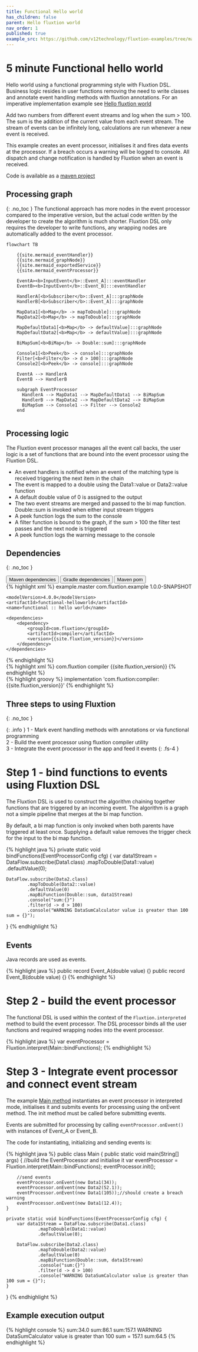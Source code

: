 ```yaml
---
title: Functional Hello world
has_children: false
parent: Hello fluxtion world
nav_order: 1
published: true
example_src: https://github.com/v12technology/fluxtion-examples/tree/main/functional-helloworld/src/main/java/com/fluxtion/example/functional/helloworld
---
```


# 5 minute Functional hello world 

Hello world using a functional programming style with Fluxtion DSL. Business logic resides in user functions removing
the need to write classes and annotate event handling methods with fluxtion annotations. For an imperative 
implementation example see [Hello fluxtion world](helloworld_imperative)

Add two numbers from different event streams and log when the sum > 100.
The sum is the addition of the current value from each event stream. The stream of events can be infinitely long,
calculations are run whenever a new event is received.

This example creates an event processor, initialises it and fires data events at the processor. If a breach occurs
a warning will be logged to console. All dispatch and change notification is handled by Fluxtion when an event is
received.

Code is available as a [maven project]({{page.example_src}})

## Processing graph
{: .no_toc }
The functional approach has more nodes in the event processor compared to the imperative version, but the actual code 
written by the developer to create the algorithm is much shorter. Fluxtion DSL only requires the developer to write 
functions, any wrapping nodes are automatically added to the event processor.

```mermaid
flowchart TB

    {{site.mermaid_eventHandler}}
    {{site.mermaid_graphNode}}
    {{site.mermaid_exportedService}}
    {{site.mermaid_eventProcessor}}
    
    EventA><b>InputEvent</b>::Event_A]:::eventHandler 
    EventB><b>InputEvent</b>::Event_B]:::eventHandler 
    
    HandlerA[<b>Subscriber</b>::Event_A]:::graphNode 
    HandlerB[<b>Subscriber</b>::Event_A]:::graphNode 
    
    MapData1[<b>Map</b> -> mapToDouble]:::graphNode 
    MapData2[<b>Map</b> -> mapToDouble]:::graphNode 
    
    MapDefaultData1[<b>Map</b> -> defaultValue]:::graphNode 
    MapDefaultData2[<b>Map</b> -> defaultValue]:::graphNode 
    
    BiMapSum[<b>BiMap</b> -> Double::sum]:::graphNode 
    
    Console1[<b>Peek</b> -> console]:::graphNode 
    Filter[<b>Filter</b> -> d > 100]:::graphNode 
    Console2[<b>Peek</b> -> console]:::graphNode 
    
    EventA --> HandlerA
    EventB --> HandlerB
    
    subgraph EventProcessor
      HandlerA --> MapData1 --> MapDefaultData1 --> BiMapSum
      HandlerB --> MapData2 --> MapDefaultData2 --> BiMapSum
      BiMapSum --> Console1 --> Filter --> Console2
    end
    
```

## Processing logic
The Fluxtion event processor manages all the event call backs, the user logic is a set of functions that are bound into
the event processor using the Fluxtion DSL.

* An event handlers is notified when an event of the matching type is received triggering the next item in the chain
* The event is mapped to a double using the Data1::value or Data2::value function
* A default double value of 0 is assigned to the output
* The two event streams are merged and passed to the bi map function. Double::sum is invoked when either input stream triggers
* A peek function logs the sum to the console
* A filter function is bound to the graph, if the sum > 100 the filter test passes and the next node is triggered
* A peek function logs the warning message to the console


## Dependencies
{: .no_toc }

<div class="tab">
  <button class="tablinks" onclick="openTab(event, 'Maven')" id="defaultOpen">Maven dependencies</button>
  <button class="tablinks" onclick="openTab(event, 'Gradle')">Gradle dependencies</button>
  <button class="tablinks" onclick="openTab(event, 'pom_xml')">Maven pom</button>
</div>

<div id="pom_xml" class="tabcontent">
<div markdown="1">
{% highlight xml %}
<?xml version="1.0" encoding="UTF-8"?>
<project xmlns="http://maven.apache.org/POM/4.0.0"
xmlns:xsi="http://www.w3.org/2001/XMLSchema-instance"
xsi:schemaLocation="http://maven.apache.org/POM/4.0.0 http://maven.apache.org/xsd/maven-4.0.0.xsd">
    <parent>
        <artifactId>example.master</artifactId>
        <groupId>com.fluxtion.example</groupId>
        <version>1.0.0-SNAPSHOT</version>
    </parent>

    <modelVersion>4.0.0</modelVersion>
    <artifactId>functional-helloworld</artifactId>
    <name>functional :: hello world</name>

    <dependencies>
        <dependency>
            <groupId>com.fluxtion</groupId>
            <artifactId>compiler</artifactId>
            <version>{{site.fluxtion_version}}</version>
        </dependency>
    </dependencies>
</project>
{% endhighlight %}
</div>
</div>

<div id="Maven" class="tabcontent">
<div markdown="1">
{% highlight xml %}
    <dependencies>
        <dependency>
            <groupId>com.fluxtion</groupId>
            <artifactId>compiler</artifactId>
            <version>{{site.fluxtion_version}}</version>
        </dependency>
    </dependencies>
{% endhighlight %}
</div>
</div>

<div id="Gradle" class="tabcontent">
<div markdown="1">
{% highlight groovy %}
implementation 'com.fluxtion:compiler:{{site.fluxtion_version}}'
{% endhighlight %}
</div>
</div>

## Three steps to using Fluxtion
{: .no_toc }

{: .info }
1 - Mark event handling methods with annotations or via functional programming<br>
2 - Build the event processor using fluxtion compiler utility<br>
3 - Integrate the event processor in the app and feed it events
{: .fs-4 }


# Step 1 - bind functions to events using Fluxtion DSL

The Fluxtion DSL is used to construct the algorithm chaining together functions that are triggered by an incoming event.
The algorithm is a graph not a simple pipeline that merges at the bi map function. 

By default, a bi map function is only invoked when both parents have triggered at least once. Supplying a default 
value removes the trigger check for the input to the bi map function.

{% highlight java %}
private static void bindFunctions(EventProcessorConfig cfg) {
    var data1Stream = DataFlow.subscribe(Data1.class)
            .mapToDouble(Data1::value)
            .defaultValue(0);

    DataFlow.subscribe(Data2.class)
            .mapToDouble(Data2::value)
            .defaultValue(0)
            .mapBiFunction(Double::sum, data1Stream)
            .console("sum:{}")
            .filter(d -> d > 100)
            .console("WARNING DataSumCalculator value is greater than 100 sum = {}");
}
{% endhighlight %}

## Events

Java records are used as events.

{% highlight java %}
public record Event_A(double value) {}
public record Event_B(double value) {}
{% endhighlight %}

# Step 2 - build the event processor

The functional DSL is used within the context of the `Fluxtion.interpreted` method to build the event processor. The
DSL processor binds all the user functions and required wrapping nodes into the event processor.

{% highlight java %}
var eventProcessor = Fluxtion.interpret(Main::bindFunctions);
{% endhighlight %}


# Step 3 - Integrate event processor and connect event stream

The example [Main method]({{page.example_src}}/Main.java) instantiates an event processor in interpreted mode, initialises it and submits events for
processing using the onEvent method. The init method must be called before submitting events. 

Events are submitted for processing by calling `eventProcessor.onEvent()` with instances of Event_A or Event_B.

The code for instantiating, initializing and sending events is:

{% highlight java %}
public class Main {
    public static void main(String[] args) {
        //build the EventProcessor and initialise it
        var eventProcessor = Fluxtion.interpret(Main::bindFunctions);
        eventProcessor.init();

        //send events
        eventProcessor.onEvent(new Data1(34));
        eventProcessor.onEvent(new Data2(52.1));
        eventProcessor.onEvent(new Data1(105));//should create a breach warning
        eventProcessor.onEvent(new Data1(12.4));
    }

    private static void bindFunctions(EventProcessorConfig cfg) {
        var data1Stream = DataFlow.subscribe(Data1.class)
                .mapToDouble(Data1::value)
                .defaultValue(0);
    
        DataFlow.subscribe(Data2.class)
                .mapToDouble(Data2::value)
                .defaultValue(0)
                .mapBiFunction(Double::sum, data1Stream)
                .console("sum:{}")
                .filter(d -> d > 100)
                .console("WARNING DataSumCalculator value is greater than 100 sum = {}");
    }
}
{% endhighlight %}

## Example execution output

{% highlight console %}
sum:34.0
sum:86.1
sum:157.1
WARNING DataSumCalculator value is greater than 100 sum = 157.1
sum:64.5
{% endhighlight %}


<script>
document.getElementById("defaultOpen").click();
document.getElementById("defaultExample").click();
</script>
